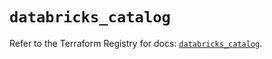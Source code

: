 # `databricks_catalog`

Refer to the Terraform Registry for docs: [`databricks_catalog`](https://registry.terraform.io/providers/databricks/databricks/1.92.0/docs/resources/catalog).
